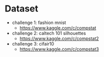 # Dataset

- challenge 1: fashion mnist
  + https://www.kaggle.com/c/compstat
- challenge 2: caltech 101 silhouettes
  + https://www.kaggle.com/c/compstat2
- challenge 3: cifair10
  + https://www.kaggle.com/c/compstat3

